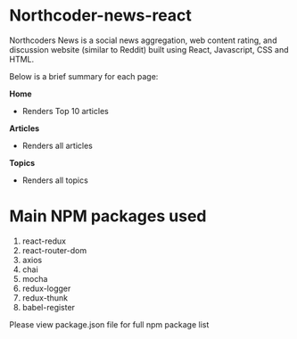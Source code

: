 # Northcoder-news-react
Northcoders News is a social news aggregation, web content rating, and discussion website (similar to Reddit) built using React, Javascript, CSS and HTML.

Below is a brief summary for each page:

**Home**
- Renders Top 10 articles

**Articles**
- Renders all articles

**Topics** 
- Renders all topics

# Main NPM packages used

1. react-redux
2. react-router-dom
3. axios
4. chai
5. mocha
6. redux-logger
7. redux-thunk
8. babel-register

Please view package.json file for full npm package list
